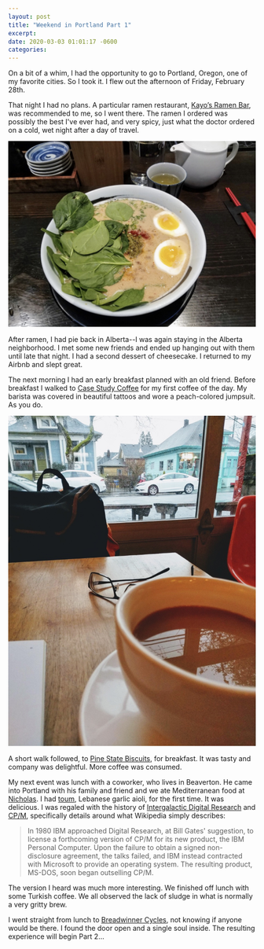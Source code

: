 ```yaml
---
layout: post
title: "Weekend in Portland Part 1"
excerpt: 
date: 2020-03-03 01:01:17 -0600
categories: 
---
```


On a bit of a whim, I had the opportunity to go to Portland, Oregon, one of my favorite cities. So I took it. I flew out the afternoon of Friday, February 28th.

That night I had no plans. A particular ramen restaurant, [Kayo’s Ramen Bar](https://www.kayosramen.com/), was recommended to me, so I went there. The ramen I ordered was possibly the best I've ever had, and very spicy, just what the doctor ordered on a cold, wet night after a day of travel.

![](/assets/2020/03/IMG_20200228_175005.jpg)

After ramen, I had pie back in Alberta--I was again staying in the Alberta neighborhood. I met some new friends and ended up hanging out with them until late that night. I had a second dessert of cheesecake. I returned to my Airbnb and slept great.

The next morning I had an early breakfast planned with an old friend. Before breakfast I walked to [Case Study Coffee](https://www.casestudycoffee.com/) for my first coffee of the day. My barista was covered in beautiful tattoos and wore a peach-colored jumpsuit. As you do.

![](/assets/2020/03/IMG_20200229_074808.jpg)

A short walk followed, to [Pine State Biscuits](https://www.pinestatebiscuits.com/), for breakfast. It was tasty and company was delightful. More coffee was consumed.

My next event was lunch with a coworker, who lives in Beaverton. He came into Portland with his family and friend and we ate Mediterranean food at [Nicholas](http://nicholasrestaurant.com/). I had [toum](https://en.wikipedia.org/wiki/Toum), Lebanese garlic aioli, for the first time. It was delicious. I was regaled with the history of [Intergalactic Digital Research](https://en.wikipedia.org/wiki/Digital_Research) and [CP/M](https://en.wikipedia.org/wiki/CP/M), specifically details around what Wikipedia simply describes:

>In 1980 IBM approached Digital Research, at Bill Gates' suggestion, to license a forthcoming version of CP/M for its new product, the IBM Personal Computer. Upon the failure to obtain a signed non-disclosure agreement, the talks failed, and IBM instead contracted with Microsoft to provide an operating system. The resulting product, MS-DOS, soon began outselling CP/M.

The version I heard was much more interesting. We finished off lunch with some Turkish coffee. We all observed the lack of sludge in what is normally a very gritty brew.

I went straight from lunch to [Breadwinner Cycles](https://breadwinnercycles.com/), not knowing if anyone would be there. I found the door open and a single soul inside. The resulting experience will begin Part 2...
